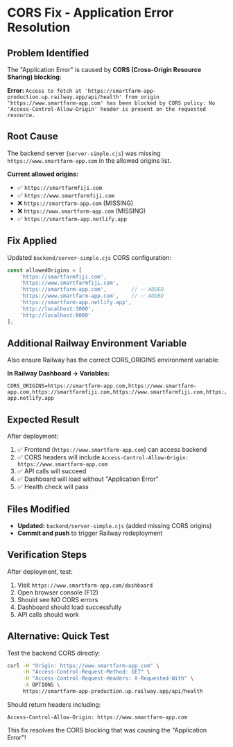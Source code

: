 # CORS Fix - Application Error Resolution

## Problem Identified

The "Application Error" is caused by **CORS (Cross-Origin Resource Sharing) blocking**:

**Error:** `Access to fetch at 'https://smartfarm-app-production.up.railway.app/api/health' from origin 'https://www.smartfarm-app.com' has been blocked by CORS policy: No 'Access-Control-Allow-Origin' header is present on the requested resource.`

## Root Cause

The backend server (`server-simple.cjs`) was missing `https://www.smartfarm-app.com` in the allowed origins list.

**Current allowed origins:**
- ✅ `https://smartfarmfiji.com`
- ✅ `https://www.smartfarmfiji.com`
- ❌ `https://smartfarm-app.com` (MISSING)
- ❌ `https://www.smartfarm-app.com` (MISSING)
- ✅ `https://smartfarm-app.netlify.app`

## Fix Applied

Updated `backend/server-simple.cjs` CORS configuration:

```javascript
const allowedOrigins = [
    'https://smartfarmfiji.com',
    'https://www.smartfarmfiji.com',
    'https://smartfarm-app.com',        // ✅ ADDED
    'https://www.smartfarm-app.com',    // ✅ ADDED
    'https://smartfarm-app.netlify.app',
    'http://localhost:3000',
    'http://localhost:8080'
];
```

## Additional Railway Environment Variable

Also ensure Railway has the correct CORS_ORIGINS environment variable:

**In Railway Dashboard → Variables:**
```
CORS_ORIGINS=https://smartfarm-app.com,https://www.smartfarm-app.com,https://smartfarmfiji.com,https://www.smartfarmfiji.com,https://smartfarm-app.netlify.app
```

## Expected Result

After deployment:
1. ✅ Frontend (`https://www.smartfarm-app.com`) can access backend
2. ✅ CORS headers will include `Access-Control-Allow-Origin: https://www.smartfarm-app.com`
3. ✅ API calls will succeed
4. ✅ Dashboard will load without "Application Error"
5. ✅ Health check will pass

## Files Modified

- **Updated:** `backend/server-simple.cjs` (added missing CORS origins)
- **Commit and push** to trigger Railway redeployment

## Verification Steps

After deployment, test:
1. Visit `https://www.smartfarm-app.com/dashboard`
2. Open browser console (F12)
3. Should see NO CORS errors
4. Dashboard should load successfully
5. API calls should work

## Alternative: Quick Test

Test the backend CORS directly:
```bash
curl -H "Origin: https://www.smartfarm-app.com" \
     -H "Access-Control-Request-Method: GET" \
     -H "Access-Control-Request-Headers: X-Requested-With" \
     -X OPTIONS \
     https://smartfarm-app-production.up.railway.app/api/health
```

Should return headers including:
```
Access-Control-Allow-Origin: https://www.smartfarm-app.com
```

This fix resolves the CORS blocking that was causing the "Application Error"!
